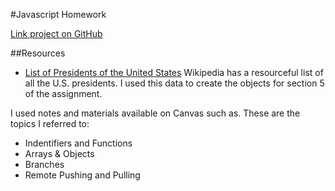 
#Javascript Homework

[Link project on GitHub](https://github.com/claulg2701/hw_javascript_DeLeon_Claudia)

##Resources
* [List of Presidents of the United States](https://en.wikipedia.org/wiki/List_of_Presidents_of_the_United_States) Wikipedia has a resourceful list of all the U.S. presidents. I used this data to create the objects for section 5 of the assignment.

I used notes and materials available on Canvas such as. These are the topics I referred to:

* Indentifiers and Functions
* Arrays & Objects
* Branches
* Remote Pushing and Pulling

